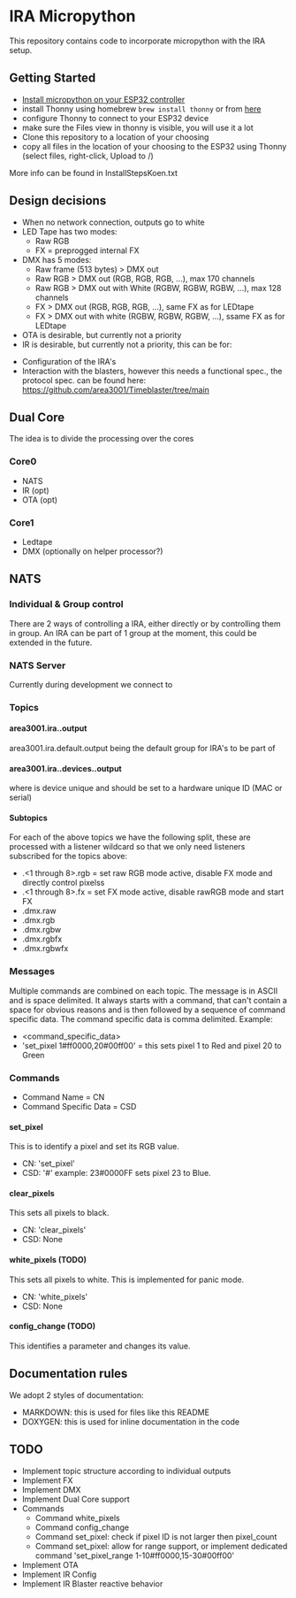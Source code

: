 # IRA Micropython
This repository contains code to incorporate micropython with the IRA setup.

## Getting Started
- [Install micropython on your ESP32 controller](https://docs.micropython.org/en/latest/esp32/tutorial/intro.html)
- install Thonny using homebrew `brew install thonny` or from [here](https://github.com/thonny/thonny/releases)
- configure Thonny to connect to your ESP32 device
- make sure the Files view in thonny is visible, you will use it a lot
- Clone this repository to a location of your choosing
- copy all files in the location of your choosing to the ESP32 using Thonny (select files, right-click, Upload to /)

More info can be found in InstallStepsKoen.txt

## Design decisions
- When no network connection, outputs go to white
- LED Tape has two modes:
  * Raw RGB
  * FX = preprogged internal FX
- DMX has 5 modes:
  * Raw frame (513 bytes) > DMX out
  * Raw RGB > DMX out (RGB, RGB, RGB, ...), max 170 channels
  * Raw RGB > DMX out with White (RGBW, RGBW, RGBW, ...), max 128 channels
  * FX > DMX out (RGB, RGB, RGB, ...), same FX as for LEDtape
  * FX > DMX out with white (RGBW, RGBW, RGBW, ...), ssame FX as for LEDtape
 - OTA is desirable, but currently not a priority
 - IR is desirable, but currently not a priority, this can be for:
  * Configuration of the IRA's
  * Interaction with the blasters, however this needs a functional spec., the protocol spec. can be found here: https://github.com/area3001/Timeblaster/tree/main

## Dual Core
The idea is to divide the processing over the cores

### Core0
- NATS
- IR (opt)
- OTA (opt)

### Core1
- Ledtape
- DMX (optionally on helper processor?)

## NATS
### Individual & Group control
There are 2 ways of controlling a IRA, either directly or by controlling them in group.
An IRA can be part of 1 group at the moment, this could be extended in the future.

### NATS Server
Currently during development we connect to 

### Topics
#### area3001.ira.<group>.output
area3001.ira.default.output being the default group for IRA's to be part of

#### area3001.ira.<group>.devices.<id>.output
where <id> is device unique and should be set to a hardware unique ID (MAC or serial)

#### Subtopics
For each of the above topics we have the following split, these are processed with a listener wildcard so that we only need listeners subscribed for the topics above:
- <topic>.<1 through 8>.rgb = set raw RGB mode active, disable FX mode and directly control pixelss
- <topic>.<1 through 8>.fx = set FX mode active, disable rawRGB mode and start FX
- <topic>.dmx.raw
- <topic>.dmx.rgb
- <topic>.dmx.rgbw
- <topic>.dmx.rgbfx
- <topic>.dmx.rgbwfx

### Messages
Multiple commands are combined on each topic.
The message is in ASCII and is space delimited.
It always starts with a command, that can't contain a space for obvious reasons and is then followed by a sequence of command specific data. The command specific data is comma delimited. Example:
- <command><space><command_specific_data>
- 'set_pixel 1#ff0000,20#00ff00' = this sets pixel 1 to Red and pixel 20 to Green

### Commands
- Command Name = CN
- Command Specific Data = CSD
  
#### set_pixel
This is to identify a pixel and set its RGB value.

- CN: 'set_pixel'
- CSD: '<pixel ID>#<Hex RGB value>' example: 23#0000FF sets pixel 23 to Blue.

#### clear_pixels
This sets all pixels to black.

- CN: 'clear_pixels'
- CSD: None

#### white_pixels (TODO)
This sets all pixels to white. This is implemented for panic mode.

- CN: 'white_pixels'
- CSD: None

#### config_change (TODO)
This identifies a parameter and changes its value.

## Documentation rules
We adopt 2 styles of documentation:
- MARKDOWN: this is used for files like this README
- DOXYGEN: this is used for inline documentation in the code
  
## TODO
- Implement topic structure according to individual outputs
- Implement FX
- Implement DMX
- Implement Dual Core support
- Commands  
  * Command white_pixels
  * Command config_change
  * Command set_pixel: check if pixel ID is not larger then pixel_count
  * Command set_pixel: allow for range support, or implement dedicated command 'set_pixel_range 1-10#ff0000,15-30#00ff00'
- Implement OTA
- Implement IR Config
- Implement IR Blaster reactive behavior   
